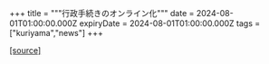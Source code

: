 +++
title = """行政手続きのオンライン化"""
date = 2024-08-01T01:00:00.000Z
expiryDate = 2024-08-01T01:00:00.000Z
tags = ["kuriyama","news"]
+++


[[source]](https://www.town.kuriyama.hokkaido.jp/soshiki/61/26388.html)

